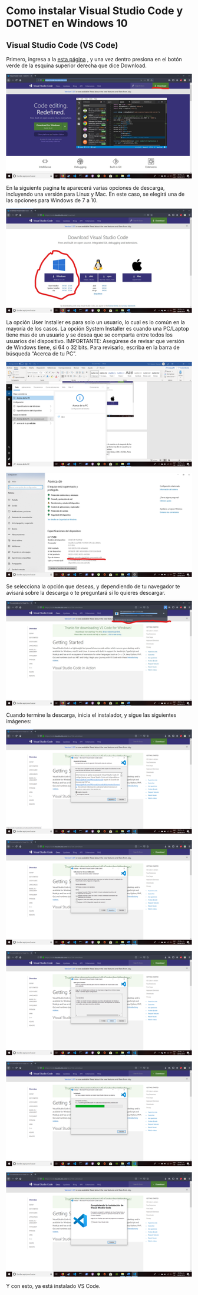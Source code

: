 # Como instalar Visual Studio Code y DOTNET en Windows 10

## Visual Studio Code (VS Code)

Primero, ingresa a la [esta página](https://code.visualstudio.com/ "code.visualstudio.com") , y una vez dentro presiona en el botón verde de la esquina superior derecha que dice Download.

![alt text](https://raw.githubusercontent.com/Yaguay/POO/master/Images/1.0.jpg "1")

En la siguiente pagina te aparecerá varias opciones de descarga, incluyendo una versión para Linux y Mac. En este caso, se elegirá una de las opciones para Windows de 7 a 10.

![alt text](https://raw.githubusercontent.com/Yaguay/POO/master/Images/2.0.jpg "2")

La opción User Installer es para solo un usuario, lo cual es lo común en la mayoría de los casos. La opción System Installer es cuando una PC/Laptop tiene mas de un usuario y se desea que se comparta entre todos los usuarios del dispositivo. 
IMPORTANTE: Asegúrese de revisar que versión de Windows tiene, si 64 o 32 bits. Para revisarlo, escriba en la barra de búsqueda “Acerca de tu PC”.

![alt text](https://raw.githubusercontent.com/Yaguay/POO/master/Images/3.png "3")

![alt text](https://raw.githubusercontent.com/Yaguay/POO/master/Images/4.0.jpg "4")

Se selecciona la opción que deseas, y dependiendo de tu navegador te avisará sobre la descarga o te preguntará si lo quieres descargar.

![alt text](https://raw.githubusercontent.com/Yaguay/POO/master/Images/5.0.jpg "5")

Cuando termine la descarga, inicia el instalador, y sigue las siguientes imágenes:

![alt text](https://raw.githubusercontent.com/Yaguay/POO/master/Images/6.png "6")

![alt text](https://raw.githubusercontent.com/Yaguay/POO/master/Images/7.png "7")

![alt text](https://raw.githubusercontent.com/Yaguay/POO/master/Images/8.png "8")

![alt text](https://raw.githubusercontent.com/Yaguay/POO/master/Images/9.png "9")

![alt text](https://raw.githubusercontent.com/Yaguay/POO/master/Images/10.png "10")

Y con esto, ya está instalado VS Code.

